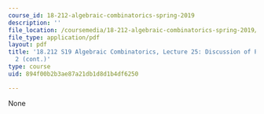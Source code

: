 ```yaml
---
course_id: 18-212-algebraic-combinatorics-spring-2019
description: ''
file_location: /coursemedia/18-212-algebraic-combinatorics-spring-2019/894f00b2b3ae87a21db1d8d1b4df6250_MIT18_212S19_lec25.pdf
file_type: application/pdf
layout: pdf
title: '18.212 S19 Algebraic Combinatorics, Lecture 25: Discussion of Problem Set
  2 (cont.)'
type: course
uid: 894f00b2b3ae87a21db1d8d1b4df6250

---
```

None